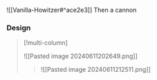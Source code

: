 ![[Vanilla-Howitzer#^ace2e3]]
Then a cannon
### Design

>[!multi-column]
>>
>![[Pasted image 20240611202649.png]]
>
>>![[Pasted image 20240611212511.png]]